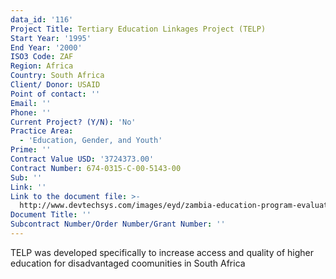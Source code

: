 ```yaml
---
data_id: '116'
Project Title: Tertiary Education Linkages Project (TELP)
Start Year: '1995'
End Year: '2000'
ISO3 Code: ZAF
Region: Africa
Country: South Africa
Client/ Donor: USAID
Point of contact: ''
Email: ''
Phone: ''
Current Project? (Y/N): 'No'
Practice Area:
  - 'Education, Gender, and Youth'
Prime: ''
Contract Value USD: '3724373.00'
Contract Number: 674-0315-C-00-5143-00
Sub: ''
Link: ''
Link to the document file: >-
  http://www.devtechsys.com/images/eyd/zambia-education-program-evaluation-2009-07.pdf
Document Title: ''
Subcontract Number/Order Number/Grant Number: ''
---
```

TELP was developed specifically to increase access and quality of higher education for disadvantaged coomunities in South Africa